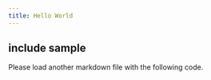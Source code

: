```yaml
---
title: Hello World
---
```


## include sample

Please load another markdown file with the following code.

<!-- md template.md -->